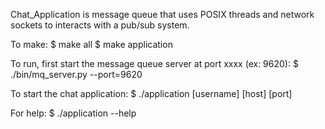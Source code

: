 Chat_Application is message queue that uses POSIX threads and network sockets to interacts with a pub/sub system.

To make:
$ make all
$ make application

To run, first start the message queue server at port xxxx (ex: 9620):
$ ./bin/mq_server.py --port=9620

To start the chat application:
$ ./application [username] [host] [port]

For help:
$ ./application --help
